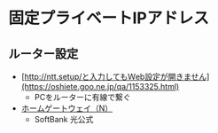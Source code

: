 # 固定プライベートIPアドレス

## ルーター設定
- [http://ntt.setup/と入力してもＷeb設定が開きません](https://oshiete.goo.ne.jp/qa/1153325.html)
  - PCをルーターに有線で繋ぐ
- [ホームゲートウェイ（N）](http://ybb.softbank.jp/support/sbhikari/connect/hgw-menu.php)
  - SoftBank 光公式
